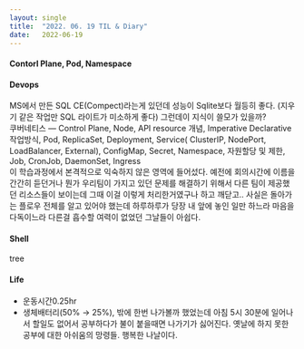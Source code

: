 ```yaml
---
layout:	single
title:	"2022. 06. 19 TIL & Diary"
date:	2022-06-19
---
```


  #### Contorl Plane, Pod, Namespace

#### Devops

MS에서 만든 SQL CE(Compect)라는게 있던데 성능이 Sqlite보다 월등히 좋다. (지우기 같은 작업만 SQL 라이트가 미소하게 좋다) 그런데이 지식이 쓸모가 있을까?   
 쿠버네티스 — Control Plane, Node, API resource 개념, Imperative Declarative 작업방식, Pod, ReplicaSet, Deployment, Service( ClusterIP, NodePort, LoadBalancer, External), ConfigMap, Secret, Namespace, 자원할당 및 제한, Job, CronJob, DaemonSet, Ingress   
 이 학습과정에서 본격적으로 익숙하지 않은 영역에 들어섰다. 예전에 회의시간에 이름을 간간히 듣던거나 뭔가 우리팀이 가지고 있던 문제를 해결하기 위해서 다른 팀이 제공했던 리소스들이 보이는데 그때 이걸 이렇게 처리한거였구나 하고 깨닫고.. 사실은 돌아가는 플로우 전체를 알고 있어야 했는데 하루하루가 당장 내 앞에 놓인 일만 하느라 마음을 다독이느라 다른걸 흡수할 여력이 없었던 그날들이 아쉽다.

#### Shell

tree

#### Life

* 운동시간0.25hr
* 생체배터리(50% → 25%), 밖에 한번 나가볼까 했었는데 아침 5시 30분에 일어나서 할일도 없어서 공부하다가 불이 붙을때면 나가기가 싫어진다. 옛날에 하지 못한 공부에 대한 아쉬움의 망령들. 행복한 나날이다.
  
